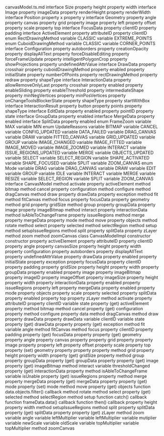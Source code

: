 canvasModel.ts.md
interface Size
	property height
	property width
interface Image
	property imageData
	property renderHeight
	property renderWidth
interface Position
	property x
	property y
interface Geometry
	property angle
	property canvas
	property grid
	property image
	property left
	property offset
	property scale
	property top
interface FocusData
	property clientID
	property padding
interface ActiveElement
	property attributeID
	property clientID
enum RectDrawingMethod
	variable CLASSIC
	variable EXTREME_POINTS
enum CuboidDrawingMethod
	variable CLASSIC
	variable CORNER_POINTS
interface Configuration
	property autoborders
	property creationOpacity
	property displayAllText
	property forceDisableEditing
	property forceFrameUpdate
	property intelligentPolygonCrop
	property showProjections
	property undefinedAttrValue
interface DrawData
	property crosshair
	property cuboidDrawingMethod
	property enabled
	property initialState
	property numberOfPoints
	property rectDrawingMethod
	property redraw
	property shapeType
interface InteractionData
	property allowRemoveOnlyLast
	property crosshair
	property enabled
	property enableSliding
	property enableThreshold
	property intermediateShape
	property minNegVertices
	property minPosVertices
	property onChangeToolsBlockerState
	property shapeType
	property startWithBox
interface InteractionResult
	property button
	property points
	property shapeType
interface EditData
	property enabled
	property pointID
	property state
interface GroupData
	property enabled
interface MergeData
	property enabled
interface SplitData
	property enabled
enum FrameZoom
	variable MAX
	variable MIN
enum UpdateReasons
	variable BITMAP
	variable CANCEL
	variable CONFIG_UPDATED
	variable DATA_FAILED
	variable DRAG_CANVAS
	variable DRAW
	variable FITTED_CANVAS
	variable GRID_UPDATED
	variable GROUP
	variable IMAGE_CHANGED
	variable IMAGE_FITTED
	variable IMAGE_MOVED
	variable IMAGE_ZOOMED
	variable INTERACT
	variable ISSUE_REGIONS_UPDATED
	variable MERGE
	variable OBJECTS_UPDATED
	variable SELECT
	variable SELECT_REGION
	variable SHAPE_ACTIVATED
	variable SHAPE_FOCUSED
	variable SPLIT
	variable ZOOM_CANVAS
enum Mode
	variable DRAG
	variable DRAG_CANVAS
	variable DRAW
	variable EDIT
	variable GROUP
	variable IDLE
	variable INTERACT
	variable MERGE
	variable RESIZE
	variable SELECT_REGION
	variable SPLIT
	variable ZOOM_CANVAS
interface CanvasModel
	method activate
	property activeElement
	method bitmap
	method cancel
	property configuration
	method configure
	method dragCanvas
	method draw
	property drawData
	property exception
	method fit
	method fitCanvas
	method focus
	property focusData
	property geometry
	method grid
	property gridSize
	method group
	property groupData
	property image
	property imageBitmap
	method interact
	property interactionData
	method isAbleToChangeFrame
	property issueRegions
	method merge
	property mergeData
	property mode
	method move
	property objects
	method rotate
	method select
	property selected
	method selectRegion
	method setup
	method setupIssueRegions
	method split
	property splitData
	property zLayer
	method zoom
	method zoomCanvas
class CanvasModelImpl
	constructor constructor
		property activeElement
			property attributeID
			property clientID
		property angle
		property canvasSize
			property height
			property width
		property configuration
			property autoborders
			property displayAllText
			property undefinedAttrValue
		property drawData
			property enabled
			property initialState
		property exception
		property focusData
			property clientID
			property padding
		property gridSize
			property height
			property width
		property groupData
			property enabled
		property image
		property imageBitmap
		property imageID
		property imageOffset
		property imageSize
			property height
			property width
		property interactionData
			property enabled
		property issueRegions
		property left
		property mergeData
			property enabled
		property mode
		property objects
		property scale
		property selected
		property splitData
			property enabled
		property top
		property zLayer
	method activate
		property attributeID
		property clientID
		variable state
	property (get) activeElement
		property <unknown>
	method bitmap
	method cancel
	property (get) configuration
		property <unknown>
	method configure
	property data
	method dragCanvas
	method draw
		property drawData
		property drawData
		variable clientID
		variable state
	property (get) drawData
		property <unknown>
	property (get) exception
	method fit
		variable angle
	method fitCanvas
	method focus
		property clientID
		property padding
	property (get) focusData
		property <unknown>
	property (get) geometry
		property angle
		property canvas
			property <unknown>
		property grid
			property <unknown>
		property image
			property <unknown>
		property left
		property offset
		property scale
		property top
	property (set) geometry
		property <unknown>
		property <unknown>
		property <unknown>
	method grid
		property height
		property width
	property (get) gridSize
		property <unknown>
	method group
		property groupData
	property (get) groupData
		property <unknown>
	property (get) image
	property (get) imageBitmap
	method interact
		variable thresholdChanged
	property (get) interactionData
		property <unknown>
	method isAbleToChangeFrame
		variable isUnable
	property (get) issueRegions
		property <unknown>
	method merge
		property mergeData
	property (get) mergeData
		property <unknown>
	property (get) mode
	property (set) mode
	method move
	property (get) objects
		function data.objects.filter() callback
	method rotate
	method select
	property (get) selected
	method selectRegion
	method setup
		function catch() callback
		function frameData.data() callback
		function then() callback
			property height
			property width
	method setupIssueRegions
	method split
		property splitData
	property (get) splitData
		property <unknown>
	property (get) zLayer
	method zoom
		variable angle
		variable leftMultiplier
		variable leftMultiplier
		variable mutiplier
		variable newScale
		variable oldScale
		variable topMultiplier
		variable topMultiplier
	method zoomCanvas
